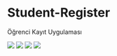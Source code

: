 # Student-Register
Öğrenci Kayıt Uygulaması

![](https://user-images.githubusercontent.com/100576874/173080171-c4c23a52-80b6-4da5-8046-f7df96f80b87.jpg)
![](https://user-images.githubusercontent.com/100576874/173080181-61348f72-3012-46f7-bcfc-ac7d84208926.jpg)
![](https://user-images.githubusercontent.com/100576874/173080189-1a640508-0ec8-4e65-b17a-56ecc90a4060.jpg)
![](https://user-images.githubusercontent.com/100576874/173080195-de75606a-94d9-409d-9c81-59c9bccd88bc.jpg)
